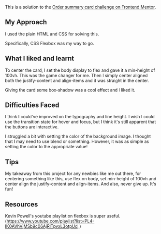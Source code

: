 This is a solution to the [Order summary card challenge on Frontend Mentor](https://www.frontendmentor.io/challenges/order-summary-component-QlPmajDUj).
 
## My Approach 
I used the plain HTML and CSS for solving this.

Specifically, CSS Flexbox was my way to go.

## What I liked and learnt

To center the card, I set the body display to flex and gave it a min-height of 100vh. This was the game changer for me. Then I simply center aligned both the justify-content and align-items and it was straight in the center.

Giving the card some box-shadow was a cool effect and I liked it.

## Difficulties Faced

I think I could've improved on the typography and line height. I wish I could use the transition state for hover and focus, but I think it's still apparent that the buttons are interactive.

I struggled a bit with setting the color of the background image. I thought that I may need to use blend or something. However, it was as simple as setting the color to the appropriate value!

## Tips

My takeaway from this project for any newbies like me out there, for centering something like this, use flex on body, set min-height of 100vh and center align the justify-content and align-items.
And also, never give up. It's fun!

## Resources
Kevin Powell's youtube playlist on flexbox is super useful. (https://www.youtube.com/playlist?list=PL4-IK0AVhVjMSb9c06AjRlTpvxL3otpUd_)